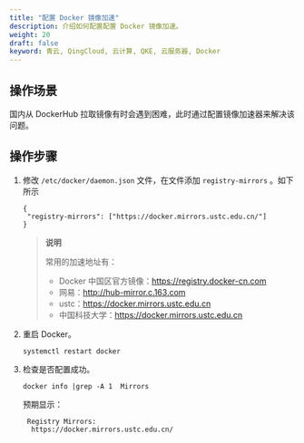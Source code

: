 ```yaml
---
title: "配置 Docker 镜像加速"
description: 介绍如何配置配置 Docker 镜像加速。
weight: 20
draft: false
keyword: 青云, QingCloud, 云计算, QKE, 云服务器, Docker
---
```


## 操作场景

国内从 DockerHub 拉取镜像有时会遇到困难，此时通过配置镜像加速器来解决该问题。

## 操作步骤

1. 修改 `/etc/docker/daemon.json` 文件，在文件添加 `registry-mirrors` 。如下所示

   ```
   {
   	"registry-mirrors": ["https://docker.mirrors.ustc.edu.cn/"] 
   }
   ```

   > **说明**
   >
   > 常用的加速地址有：
   >
   > - Docker 中国区官方镜像：https://registry.docker-cn.com
   > - 网易：http://hub-mirror.c.163.com
   > - ustc：https://docker.mirrors.ustc.edu.cn
   > - 中国科技大学：https://docker.mirrors.ustc.edu.cn

 2. 重启 Docker。 

    ```
    systemctl restart docker
    ```

3. 检查是否配置成功。

   ```
   docker info |grep -A 1  Mirrors 
   ```

   预期显示：

   ```
    Registry Mirrors:
     https://docker.mirrors.ustc.edu.cn/
   ```

